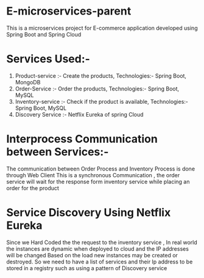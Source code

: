 # E-microservices-parent
This is a microservices project for E-commerce application developed using Spring Boot and Spring Cloud

# Services Used:-

1. Product-service :- Create the products,
   Technologies:- Spring Boot, MongoDB
2. Order-Service :- Order the products,
  Technologies:- Spring Boot, MySQL
3. Inventory-service :- Check if the product is available,
   Technologies:- Spring Boot, MySQL
4. Discovery Service :- Netflix Eureka of spring Cloud
  
# Interprocess Communication between Services:-

The communication between Order Process and Inventory Process is done through Web Client 
This is a synchronous Communication , the order service will wait for the response form inventory service while placing an order for the product

# Service Discovery Using Netflix Eureka

Since we Hard Coded the the request to the inventory service , In real world the instances are dynamic when deployed to cloud and the IP addresses will be changed
Based on the load new instances may be created or destroyed. So we need to have a list of services and their Ip address to be stored in a registry such as using a pattern of Discovery service 



